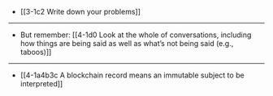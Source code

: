 - [[3-1c2 Write down your problems]]
---
- But remember: [[4-1d0 Look at the whole of conversations, including how things are being said as well as what’s not being said (e.g., taboos)]]
---
- [[4-1a4b3c A blockchain record means an immutable subject to be interpreted]]
